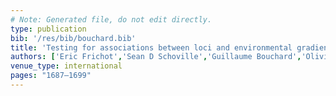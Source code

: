 ```yaml
---
# Note: Generated file, do not edit directly.
type: publication
bib: '/res/bib/bouchard.bib'
title: 'Testing for associations between loci and environmental gradients using latent factor mixed models'
authors: ['Eric Frichot','Sean D Schoville','Guillaume Bouchard','Olivier Francois']
venue_type: international
pages: "1687–1699"
---
```

